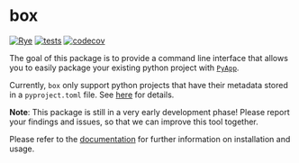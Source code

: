 # box

[![Rye](https://img.shields.io/endpoint?url=https://raw.githubusercontent.com/mitsuhiko/rye/main/artwork/badge.json)](https://rye-up.com)
[![tests](https://github.com/trappitsch/box/actions/workflows/tests.yml/badge.svg)](https://github.com/trappitsch/box/actions/workflows/tests.yml)
[![codecov](https://codecov.io/gh/trappitsch/box/graph/badge.svg?token=CED96ANLRR)](https://codecov.io/gh/trappitsch/box)

The goal of this package is
to provide a command line interface
that allows you to easily package your existing python project
with [`PyApp`](https://ofek.dev/pyapp/).

Currently, `box` only support python projects that have their metadata stored in a `pyproject.toml` file.
See [here](https://packaging.python.org/en/latest/guides/writing-pyproject-toml/#writing-pyproject-toml)
for details.

**Note**:
This package is still in a very early
development phase! Please report your findings and issues,
so that we can improve this tool together.

Please refer to the [documentation](https://box.readthedocs.io/)
for further information on installation and usage.
